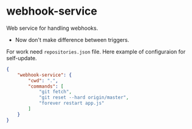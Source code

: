 # webhook-service

Web service for handling webhooks.
- Now don't make difference between triggers.

For work need `repositories.json` file. Here example of configuraion for self-update.
```json
{
    "webhook-service": {
        "cwd": ".",
        "commands": [
            "git fetch",
            "git reset --hard origin/master",
            "forever restart app.js"
        ]
    }
}
```
